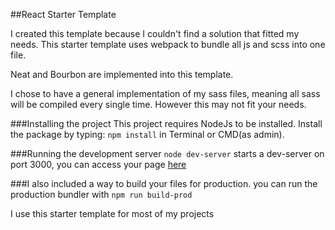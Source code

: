 ##React Starter Template

I created this template because I couldn't find a solution that fitted my needs.
This starter template uses webpack to bundle all js and scss into one file.

Neat and Bourbon are implemented into this template.

I chose to have a general implementation of my sass files, meaning all sass will be compiled every single time.
However this may not fit your needs.

###Installing the project
This project requires NodeJs to be installed.
Install the package by typing: `npm install` in Terminal or CMD(as admin).

###Running the development server
`node dev-server` starts a dev-server on port 3000, you can access your page [here](http://localhost:3000)

###I also included a way to build your files for production.
you can run the production bundler with `npm run build-prod`

I use this starter template for most of my projects